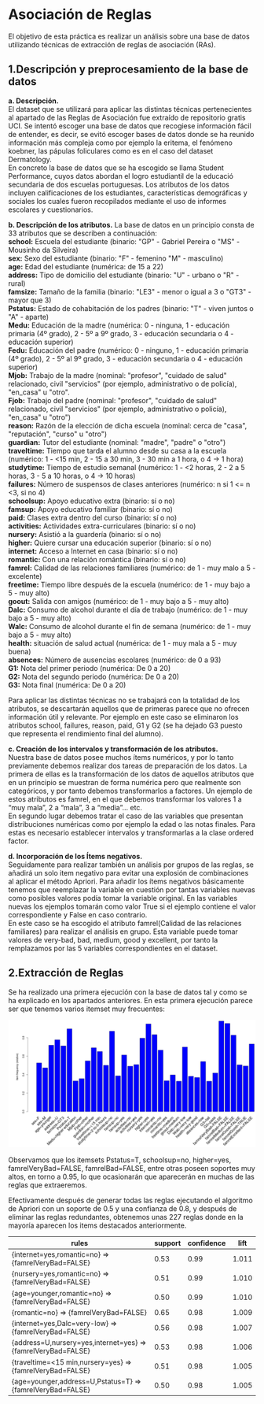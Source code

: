 # Asociación de Reglas

El objetivo de esta práctica es realizar un análisis sobre una base de datos utilizando técnicas de extracción de reglas de asociación (RAs).

## 1.Descripción y preprocesamiento de la base de datos

**a. Descripción.** <br />
El dataset que se utilizará para aplicar las distintas técnicas pertenecientes al apartado de las Reglas de Asociación fue extraído de  repositorio gratis UCI. Se intentó escoger una base de datos que recogiese información fácil de entender, es decir, se evitó escoger bases de datos donde se ha reunido información más compleja como por ejemplo la eritema, el fenómeno koebner, las pápulas foliculares como es en el caso del dataset Dermatology.<br />
En concreto la base de datos que se ha escogido se llama Student Performance, cuyos datos abordan el logro estudiantil de la educació  secundaria de dos escuelas portuguesas. Los atributos de los datos incluyen calificaciones de los estudiantes, características demográficas y sociales los cuales fueron recopilados mediante el uso de informes escolares y cuestionarios.

**b. Descripción de los atributos.**
La base de datos en un principio consta de 33 atributos que se describen a continuación:<br />
**school:** Escuela del estudiante (binario: "GP" - Gabriel Pereira o "MS" - Mousinho da Silveira)<br />
**sex:** Sexo del estudiante (binario: "F" - femenino "M" - masculino)<br />
**age:** Edad del estudiante (numérica: de 15 a 22)<br />
**address:** Tipo de domicilio del estudiante (binario: "U" - urbano o "R" - rural)<br />
**famsize:** Tamaño de la familia (binario: "LE3" - menor o igual a 3 o "GT3" - mayor que 3)<br />
**Pstatus:** Estado de cohabitación de los padres (binario: "T" - viven juntos o "A" - aparte)<br />
**Medu:** Educación de la madre (numérica: 0 - ninguna, 1 - educación primaria (4º grado), 2 - 5º a 9º grado, 3 - educación secundaria o 4 - educación superior)<br />
**Fedu:** Educación del padre (numérico: 0 - ninguno, 1 - educación primaria (4º grado), 2 - 5º al 9º grado, 3 - educación secundaria o 4 - educación superior)<br />
**Mjob:** Trabajo de la madre (nominal: "profesor", "cuidado de salud" relacionado, civil "servicios" (por ejemplo, administrativo o de policía), "en_casa" u "otro".<br />
**Fjob:** Trabajo del padre (nominal: "profesor", "cuidado de salud" relacionado, civil "servicios" (por ejemplo, administrativo o policía), "en_casa" u "otro")<br />
**reason:** Razón de la elección de dicha escuela (nominal: cerca de "casa", "reputación", "curso" u "otro")<br />
**guardian:** Tutor del estudiante (nominal: "madre", "padre" o "otro")<br />
**traveltime:** Tiempo que tarda el alumno desde su casa a la escuela (numérico: 1 - <15 min, 2 - 15 a 30 min, 3 - 30 min a 1 hora, o 4 -> 1 hora)<br />
**studytime:** Tiempo de estudio semanal (numérico: 1 - <2 horas, 2 - 2 a 5 horas, 3 - 5 a 10 horas, o 4 -> 10 horas)<br />
**failures:** Número de suspensos de clases anteriores (numérico: n si 1 <= n <3, si no 4)<br />
**schoolsup:** Apoyo educativo extra (binario: sí o no)<br />
**famsup:** Apoyo educativo familiar (binario: sí o no)<br />
**paid:** Clases extra dentro del curso (binario: sí o no)<br />
**activities:** Actividades extra-curriculares (binario: sí o no)<br />
**nursery:** Asistió a la guardería (binario: sí o no)<br />
**higher:** Quiere cursar una educación superior (binario: sí o no)<br />
**internet:** Acceso a Internet en casa (binario: sí o no)<br />
**romantic:** Con una relación romántica (binario: sí o no)<br />
**famrel:** Calidad de las relaciones familiares (numérico: de 1 - muy malo a 5 - excelente)<br />
**freetime:** Tiempo libre después de la escuela (numérico: de 1 - muy bajo a 5 - muy alto)<br />
**goout:** Salida con amigos (numérico: de 1 - muy bajo a 5 - muy alto)<br />
**Dalc:** Consumo de alcohol durante el día de trabajo (numérico: de 1 - muy bajo a 5 - muy alto)<br />
**Walc:** Consumo de alcohol durante el fin de semana (numérico: de 1 - muy bajo a 5 - muy alto)<br />
**health:** situación de salud actual (numérica: de 1 - muy mala a 5 - muy buena)<br />
**absences:** Número de ausencias escolares (numérico: de 0 a 93)<br />
**G1:** Nota del primer periodo (numérica: De 0 a 20)<br />
**G2:** Nota del segundo periodo (numérica: De 0 a 20)<br />
**G3:** Nota final (numérica: De 0 a 20)<br />

Para aplicar las distintas técnicas no se trabajará con la totalidad de los atributos, se descartarán aquellos que de primeras parece que no ofrecen información útil y relevante. Por ejemplo en este caso se eliminaron los atributos school, failures, reason, paid, G1 y G2 (se ha dejado G3 puesto que representa el rendimiento final del alumno).

**c. Creación de los intervalos y transformación de los atributos.**<br />
Nuestra base de datos posee muchos ítems numéricos, y por lo tanto previamente debemos realizar dos tareas de preparación de los datos. La primera de ellas es la transformación de los datos de aquellos atributos que en un principio se muestran de forma numérica pero que realmente son categóricos, y por tanto debemos transformarlos a factores. Un ejemplo de estos atributos es famrel, en el que debemos transformar los valores 1 a “muy mala”, 2 a “mala”, 3  a “media”... etc.<br />
En segundo lugar debemos tratar el caso de las variables que presentan distribuciones numéricas como por ejemplo la edad o las notas finales. Para estas es necesario establecer intervalos y transformarlas a la clase ordered factor.

**d. Incorporación de los Ítems negativos.** <br />
Seguidamente para realizar también un análisis por grupos de las reglas, se añadirá un solo item negativo para evitar una explosión de combinaciones al aplicar el método Apriori. Para añadir los ítems negativos básicamente tenemos que reemplazar la variable en cuestión por tantas variables nuevas como posibles valores podía tomar la variable original. En las variables nuevas los ejemplos tomarán como valor True si el ejemplo contiene el valor correspondiente y False en caso contrario.<br />
En este caso se ha escogido el atributo famrel(Calidad de las relaciones familiares) para realizar el análisis en grupo. Esta variable puede tomar valores de very-bad, bad, medium, good y excellent, por tanto la remplazamos por las 5 variables correspondientes en el dataset.

## 2.Extracción de Reglas

Se ha realizado una primera ejecución con la base de datos tal y como se ha explicado en los apartados anteriores. En esta primera ejecución parece ser que tenemos varios itemset muy frecuentes:

![alt tag](https://github.com/BesayMontesdeoca/DataMiningR/blob/master/AsociacionReglas/itemsetsFrecuentes.PNG)

Observamos que los itemsets Pstatus=T, schoolsup=no, higher=yes, famrelVeryBad=FALSE, famrelBad=FALSE, entre otras poseen soportes muy altos, en torno a 0.95, lo que ocasionarán que aparecerán en muchas de las reglas que extraeremos. 

Efectivamente después de generar todas las reglas ejecutando el algoritmo de Apriori con un soporte de 0.5 y una confianza de 0.8, y después de eliminar las reglas redundantes, obtenemos unas 227 reglas donde en la mayoría aparecen los items destacados anteriormente. 


| rules | support | confidence | lift |
|-------|---------|------------|------|
{internet=yes,romantic=no} => {famrelVeryBad=FALSE} | 0.53 | 0.99 | 1.011 |
{nursery=yes,romantic=no} => {famrelVeryBad=FALSE} | 0.51 | 0.99 | 1.010 |
{age=younger,romantic=no} => {famrelVeryBad=FALSE} | 0.50 | 0.99 | 1.010 |
{romantic=no} => {famrelVeryBad=FALSE} | 0.65 | 0.98 | 1.009 |
{internet=yes,Dalc=very-low} => {famrelVeryBad=FALSE} | 0.56 | 0.98 | 1.007 |
{address=U,nursery=yes,internet=yes} => {famrelVeryBad=FALSE} | 0.53 | 0.98 | 1.006 |
{traveltime=<15 min,nursery=yes} => {famrelVeryBad=FALSE} | 0.51 | 0.98 | 1.005 |
{age=younger,address=U,Pstatus=T} => {famrelVeryBad=FALSE} | 0.50 | 0.98 | 1.005 |

